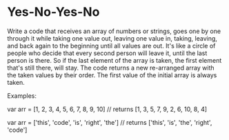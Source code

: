 # Yes-No-Yes-No

Write a code that receives an array of numbers or strings, goes one by one through it while taking one value out, leaving one value in, taking, leaving, and back again to the beginning until all values are out.
It's like a circle of people who decide that every second person will leave it, until the last person is there. So if the last element of the array is taken, the first element that's still there, will stay.
The code returns a new re-arranged array with the taken values by their order. The first value of the initial array is always taken.

Examples:

var arr = [1, 2, 3, 4, 5, 6, 7, 8, 9, 10]
 // returns [1, 3, 5, 7, 9, 2, 6, 10, 8, 4]

var arr = ['this', 'code', 'is', 'right', 'the']
 // returns ['this', 'is', 'the', 'right', 'code']

